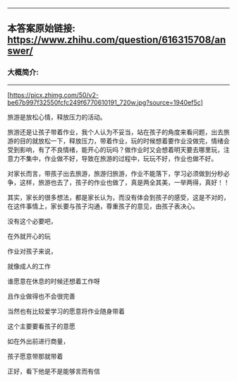 ----------------------------------------
## 本答案原始链接: https://www.zhihu.com/question/616315708/answer/
### 大概简介: 
----------------------------------------


[https://picx.zhimg.com/50/v2-be67b997f32550fcfc249f6770610191_720w.jpg?source=1940ef5c]

旅游是放松心情，释放压力的活动。

旅游还是让孩子带着作业，我个人认为不妥当，站在孩子的角度来看问题，出去旅游的目的就放松一下，释放压力，带着作业，玩的时候想着要作业没做完，情绪会受到影响，有了不良情绪，能开心的玩吗？做作业时又会想着明天要去哪里玩，注意力不集中，作业做不好，导致在旅游的过程中，玩玩不好，作业也做不好。

对家长而言，带孩子出去旅游，旅游归旅游，作业不能落下，学习必须做到分秒必争，这样，旅游也去了，孩子的作业也做了，真是两全其美，一举两得，真好！！

其实，家长的很多想法，都是家长认为，而没有体会到孩子的感受，这是不对的，在这件事情上，家长要与孩子沟通，尊重孩子的意见，由孩子表决心。

没有这个必要吧，

在外就开心的玩

作业对孩子来说，

就像成人的工作

谁愿意在休息的时候还想着工作呀

且作业做得也不会很完善

当然也有比较爱学习的愿意将作业随身带着

这个主要要看孩子的意愿

如在外出前进行商量，

孩子愿意带那就带着

正好，看下他是不是能够言而有信